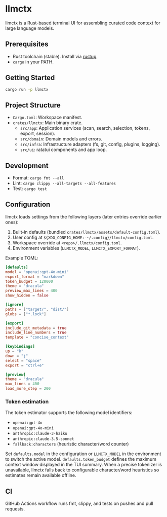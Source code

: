 # llmctx

llmctx is a Rust-based terminal UI for assembling curated code context for large language models.

## Prerequisites
- Rust toolchain (stable). Install via [rustup](https://rustup.rs/).
- `cargo` in your PATH.

## Getting Started
```sh
cargo run -p llmctx
```

## Project Structure
- `Cargo.toml`: Workspace manifest.
- `crates/llmctx`: Main binary crate.
  - `src/app`: Application services (scan, search, selection, tokens, export, session).
  - `src/domain`: Domain models and errors.
  - `src/infra`: Infrastructure adapters (fs, git, config, plugins, logging).
  - `src/ui`: ratatui components and app loop.

## Development
- Format: `cargo fmt --all`
- Lint: `cargo clippy --all-targets --all-features`
- Test: `cargo test`

## Configuration
llmctx loads settings from the following layers (later entries override earlier ones):

1. Built-in defaults (bundled `crates/llmctx/assets/default-config.toml`).
2. User config at `${XDG_CONFIG_HOME:-~/.config}/llmctx/config.toml`.
3. Workspace override at `<repo>/.llmctx/config.toml`.
4. Environment variables (`LLMCTX_MODEL`, `LLMCTX_EXPORT_FORMAT`).

Example TOML:

```toml
[defaults]
model = "openai:gpt-4o-mini"
export_format = "markdown"
token_budget = 120000
theme = "dracula"
preview_max_lines = 400
show_hidden = false

[ignore]
paths = ["target/", "dist/"]
globs = ["*.lock"]

[export]
include_git_metadata = true
include_line_numbers = true
template = "concise_context"

[keybindings]
up = "k"
down = "j"
select = "space"
export = "ctrl+e"

[preview]
theme = "dracula"
max_lines = 400
load_more_step = 200
```

### Token estimation

The token estimator supports the following model identifiers:

- `openai:gpt-4o`
- `openai:gpt-4o-mini`
- `anthropic:claude-3-haiku`
- `anthropic:claude-3.5-sonnet`
- `fallback:characters` (heuristic character/word counter)

Set `defaults.model` in the configuration or `LLMCTX_MODEL` in the environment to switch the active model. `defaults.token_budget` defines the maximum context window displayed in the TUI summary. When a precise tokenizer is unavailable, llmctx falls back to configurable character/word heuristics so estimates remain available offline.

## CI
GitHub Actions workflow runs fmt, clippy, and tests on pushes and pull requests.
